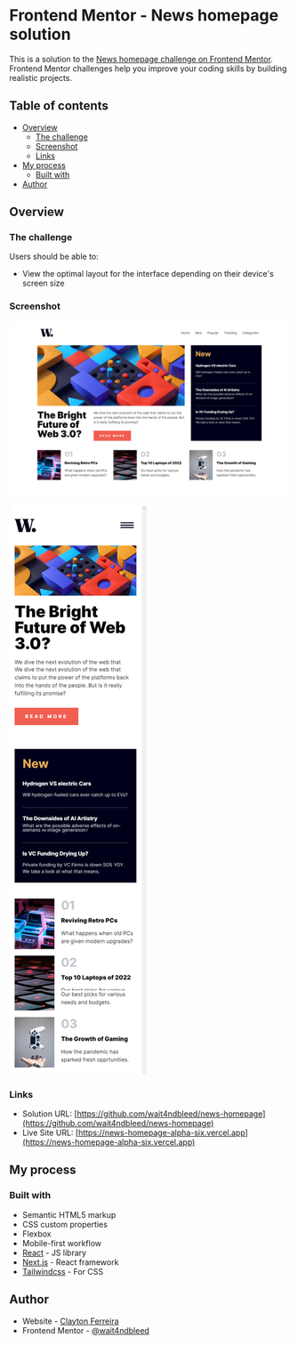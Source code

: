 # Frontend Mentor - News homepage solution

This is a solution to the [News homepage challenge on Frontend Mentor](https://www.frontendmentor.io/challenges/news-homepage-H6SWTa1MFl). Frontend Mentor challenges help you improve your coding skills by building realistic projects.  

## Table of contents

- [Overview](#overview)
  - [The challenge](#the-challenge)
  - [Screenshot](#screenshot)
  - [Links](#links)
- [My process](#my-process)
  - [Built with](#built-with)
- [Author](#author)

## Overview

### The challenge

Users should be able to:

- View the optimal layout for the interface depending on their device's screen size

### Screenshot

![screenshot-desktop.png](./screenshot-desktop.png)

![screenshot-mobile.png](./screenshot-mobile.png)


### Links

- Solution URL: [https://github.com/wait4ndbleed/news-homepage](https://github.com/wait4ndbleed/news-homepage)
- Live Site URL: [https://news-homepage-alpha-six.vercel.app](https://news-homepage-alpha-six.vercel.app)

## My process

### Built with

- Semantic HTML5 markup
- CSS custom properties
- Flexbox
- Mobile-first workflow
- [React](https://reactjs.org/) - JS library
- [Next.js](https://nextjs.org/) - React framework
- [Tailwindcss](https://tailwindcss.com/) - For CSS


## Author

- Website - [Clayton Ferreira](https://github.com/wait4ndbleed)
- Frontend Mentor - [@wait4ndbleed](https://www.frontendmentor.io/profile/wait4ndbleed) 
